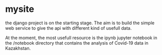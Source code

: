# mysite
the django project is on the starting stage. The aim is to build the simple web service to give the api with different kind of usefull data.

At the moment, the most usefull resource is the ipynb jupyter notebook in the /notebook directory that contains the analysis of Covid-19 data in Kazakhstan.
